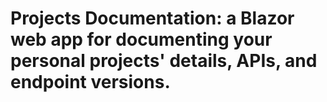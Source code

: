 # Projects Documentation: a Blazor web app for documenting your personal projects' details, APIs, and endpoint versions.
